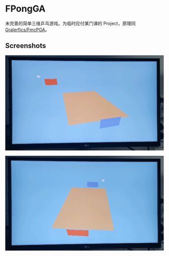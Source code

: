 # FPongGA

未完善的简单三维乒乓游戏。为临时应付某门课的 Project，原理同 [Gralerfics/FmcPGA](https://github.com/Gralerfics/FmcPGA)。

## Screenshots

![](doc/img/0.png)

![](doc/img/1.png)
